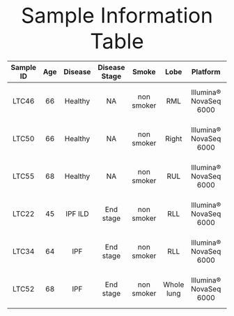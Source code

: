 
<div align='center' ><font size='70'> <center> Sample Information Table </font></div>

  
| Sample ID |	Age | Disease	| Disease Stage |	Smoke | Lobe	| Platform	| Aiming Reads	| PCR Cycles	| Seq Length |
| :------------: | :----: | :----: | :----: | :----: | :----: | :----: | :----: | :----: | :----: |
| LTC46 |66| Healthy	| NA	| non smoker	| RML	| Illumina® NovaSeq 6000	| 100,000 reads/cell X 10,000 cells/library	| 14	| 2 x150 | 
| LTC50	|66| Healthy	| NA	| non smoker	| Right	| Illumina® NovaSeq 6000	| 100,000 reads/cell X 10,000 cells/library	| 14	| 2 x150 | 
| LTC55	|68| Healthy	| NA	| non smoker	| RUL	| Illumina® NovaSeq 6000	| 100,000 reads/cell X 10,000 cells/library	| 14	| 2 x150 | 
| LTC22	|45| IPF ILD	| End stage	| non smoker | RLL	| Illumina® NovaSeq 6000	| 100,000 reads/cell X 10,000 cells/library	| 14	| 2 x150 | 
| LTC34	|64| IPF	| End stage	| non smoker	| RLL	| Illumina® NovaSeq 6000	| 100,000 reads/cell X 10,000 cells/library	| 14	| 2 x150 | 
| LTC52	|68| IPF	| End stage	| non smoker	| Whole lung	| Illumina® NovaSeq 6000	| 100,000 reads/cell X 10,000 cells/library	| 14	| 2 x150 | 
